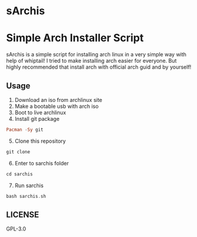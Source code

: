 
# sArchis
# Simple Arch Installer Script
sArchis is a simple script for installing arch linux in a very simple way with help of whiptail! 
I tried to make installing arch easier for everyone. 
But highly recommended that install arch with official arch guid and by yourself! 
 
## Usage
1) Download an iso from archlinux site 
2) Make a bootable usb with arch iso 
3) Boot to live archlinux 
4) Install git package 
```hs
Pacman -Sy git 
```
5) Clone this repository 
```hs
git clone 
```
6) Enter to sarchis folder 
```hs
cd sarchis 
```
7) Run sarchis 
```hs
bash sarchis.sh 
```
 
## LICENSE
GPL-3.0
